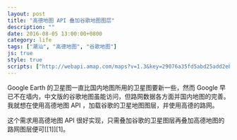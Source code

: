 ```yaml
---
layout: post
title: "高德地图 API 叠加谷歌地图图层"
description: ""
date: 2016-08-05 13:00:00+0800
category: life
tags: ["潮汕", "高德地图", "谷歌地图"]
js: true
style: true
scripts: ["http://webapi.amap.com/maps?v=1.3&key=29076a35fd5abd25add2eb561488a73f"]
---
```


Google Earth 的卫星图一直比国内地图所用的卫星图要新一些，然而 Google 早已不在墙内，中文版的谷歌地图虽能访问，但路网数据各方面并国内地图的完善。我就想在使用高德地图 API ，加载谷歌的卫星地图图层，并使用高德的路网。

这个需求用高德地图 API 很好实现，只需叠加谷歌的卫星图层再叠加高德地图的路网图层便可[[1]][1]。


